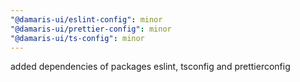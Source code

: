 ```yaml
---
"@damaris-ui/eslint-config": minor
"@damaris-ui/prettier-config": minor
"@damaris-ui/ts-config": minor
---
```


added dependencies of packages eslint, tsconfig and prettierconfig
